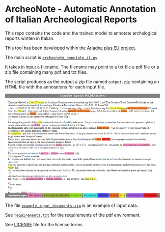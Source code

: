 # ArcheoNote - Automatic Annotation of Italian Archeological Reports

This repo contains the code and the trained model to annotate archelogical reports written in Italian.

This tool has been developed within the [Ariadne plus EU project](https://ariadne-infrastructure.eu/).

The main script is [``archeonote_annotate_it.py``](archeonote_annotate_it.py).

It takes in input a filename. The filename may point to a txt file a pdf file or a zip file containing many pdf and txt files.

The script produces as the output a zip file named ``output.zip`` containing an HTML file with the annotations for each input file.

![Screenshot](screenshot.png)

The file [``example_input_documents.zip``](example_input_documents.zip) is an example of input data.

See [``requirements.txt``](requirements.txt) for the requirements of the pdf environment.

See [LICENSE](LICENSE) file for the license terms.
